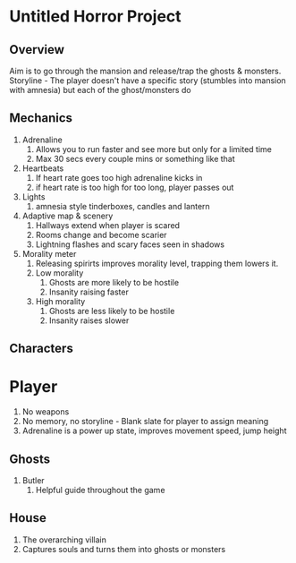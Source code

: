 # Untitled Horror Project

## Overview
Aim is to go through the mansion and release/trap the ghosts & monsters.
Storyline - The player doesn't have a specific story (stumbles into mansion with amnesia) but each of the ghost/monsters do

## Mechanics
1. Adrenaline
   1. Allows you to run faster and see more but only for a limited time
   2. Max 30 secs every couple mins or something like that
2. Heartbeats
   1. If heart rate goes too high adrenaline kicks in
   2. if heart rate is too high for too long, player passes out
3. Lights
   1. amnesia style tinderboxes, candles and lantern
4. Adaptive map & scenery
   1. Hallways extend when player is scared
   2. Rooms change and become scarier
   3. Lightning flashes and scary faces seen in shadows
5. Morality meter
   1. Releasing spirirts improves morality level, trapping them lowers it.
   2. Low morality
      1. Ghosts are more likely to be hostile
      2. Insanity raising faster
   3. High morality
      1. Ghosts are less likely to be hostile
      2. Insanity raises slower

## Characters
# Player
1. No weapons
2. No memory, no storyline - Blank slate for player to assign meaning
3. Adrenaline is a power up state, improves movement speed, jump height

## Ghosts
1. Butler
   1. Helpful guide throughout the game
   
## House
1. The overarching villain 
2. Captures souls and turns them into ghosts or monsters

